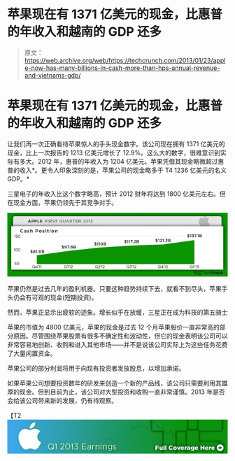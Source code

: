 # 苹果现在有 1371 亿美元的现金，比惠普的年收入和越南的 GDP 还多

> 原文：<https://web.archive.org/web/https://techcrunch.com/2013/01/23/apple-now-has-many-billions-in-cash-more-than-hps-annual-revenue-and-vietnams-gdp/>

# 苹果现在有 1371 亿美元的现金，比惠普的年收入和越南的 GDP 还多

让我们再一次正确看待苹果惊人的手头现金数字。该公司现在拥有 1371 亿美元的现金，比上一次报告的 1213 亿美元增长了 12.9%。这么大的数字，很难意识到实际有多大。2012 年，惠普的年收入为 1204 亿美元。苹果凭借其现金略微超过惠普的收入*。更令人印象深刻的是，苹果公司的现金略多于 T4 1236 亿美元的名义 GDP。*

三星电子的年收入比这个数字略高，预计 2012 财年将达到 1800 亿美元左右。但在现金方面，苹果仍领先于其竞争对手。

![apple-q113-cash3](img/1b6f75a916ae307e9e99ffab96d4eee1.png)

苹果仍然是过去几年的盈利机器。只要这种趋势持续下去，就看不到尽头，苹果手头仍会有可观的现金(短期投资)。

然而，苹果正显示出疲软的迹象。增长似乎在放缓，三星正在成为科技的第五骑士

苹果的市值为 4800 亿美元，苹果的现金是过去 12 个月苹果股价一直非常高的部分原因。尽管围绕苹果股票有很多不确定性和波动性，但它的现金表明该公司可以非常容易地创新、收购和进入其他市场——并不是说该公司实际上为这些任务花费了大量闲置资金。

苹果公司的部分利润将用于向现有投资者发放股息，以增加承诺。

如果苹果公司想要投资数年的研发来创造一个新的产品线，该公司只需要利用其雄厚的现金。但到目前为止，该公司对大型投资和收购一直非常谨慎。2013 年是否会给该公司带来新的发展，仍有待观察。

【T2![](img/dd5d617f90abe1118d7cd8519fe04528.png)